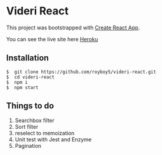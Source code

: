 # Videri React

This project was bootstrapped with [Create React App](https://github.com/facebookincubator/create-react-app).

You can see the live site here [Heroku](https://royboy-videri.herokuapp.com)

## Installation

```
$  git clone https://github.com/royboy5/videri-react.git
$  cd videri-react
$  npm i
$  npm start
```

## Things to do

1. Searchbox filter
2. Sort filter
3. reselect to memoization
4. Unit test with Jest and Enzyme
5. Pagination

